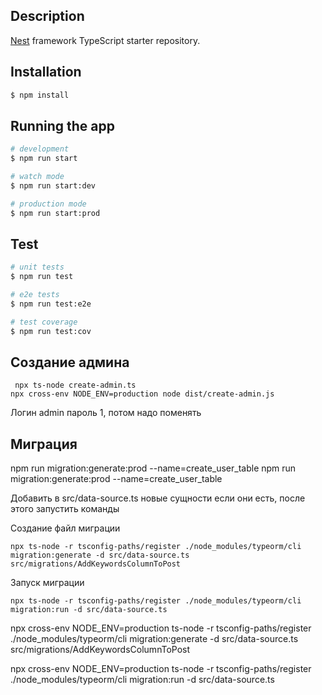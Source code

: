 ## Description

[Nest](https://github.com/nestjs/nest) framework TypeScript starter repository.

## Installation

```bash
$ npm install
```

## Running the app

```bash
# development
$ npm run start

# watch mode
$ npm run start:dev

# production mode
$ npm run start:prod
```

## Test

```bash
# unit tests
$ npm run test

# e2e tests
$ npm run test:e2e

# test coverage
$ npm run test:cov
```

## Создание админа

```
 npx ts-node create-admin.ts
npx cross-env NODE_ENV=production node dist/create-admin.js

```

Логин admin пароль 1, потом надо поменять

## Миграция
npm run migration:generate:prod --name=create_user_table
npm run migration:generate:prod --name=create_user_table


Добавить в src/data-source.ts новые сущности если они есть, после этого запустить команды

Создание файл миграции

```
npx ts-node -r tsconfig-paths/register ./node_modules/typeorm/cli migration:generate -d src/data-source.ts src/migrations/AddKeywordsColumnToPost
```

Запуск миграции

```
npx ts-node -r tsconfig-paths/register ./node_modules/typeorm/cli migration:run -d src/data-source.ts

```
npx cross-env NODE_ENV=production ts-node -r tsconfig-paths/register ./node_modules/typeorm/cli migration:generate -d src/data-source.ts src/migrations/AddKeywordsColumnToPost

npx cross-env NODE_ENV=production ts-node -r tsconfig-paths/register ./node_modules/typeorm/cli migration:run -d src/data-source.ts
